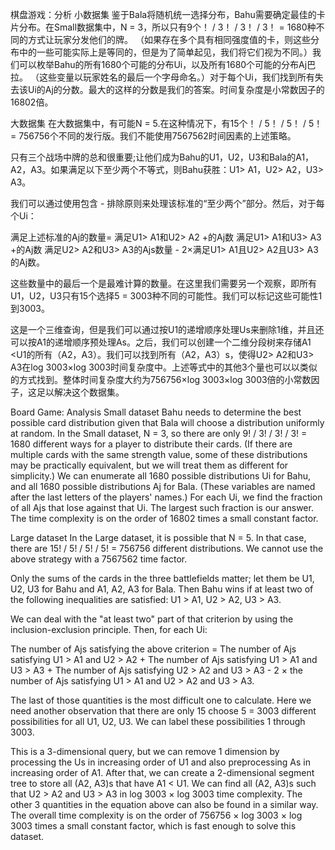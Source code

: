 棋盘游戏：分析
小数据集
鉴于Bala将随机统一选择分布，Bahu需要确定最佳的卡片分布。在Small数据集中，N = 3，所以只有9个！ / 3！ / 3！ / 3！ = 1680种不同的方式让玩家分发他们的牌。 （如果存在多个具有相同强度值的卡，则这些分布中的一些可能实际上是等同的，但是为了简单起见，我们将它们视为不同。）我们可以枚举Bahu的所有1680个可能的分布Ui，以及所有1680个可能的分布Aj巴拉。 （这些变量以玩家姓名的最后一个字母命名。）对于每个Ui，我们找到所有失去该Ui的Aj的分数。最大的这样的分数是我们的答案。时间复杂度是小常数因子的16802倍。

大数据集
在大数据集中，有可能N = 5.在这种情况下，有15个！ / 5！ / 5！ / 5！ = 756756个不同的发行版。我们不能使用7567562时间因素的上述策略。

只有三个战场中牌的总和很重要;让他们成为Bahu的U1，U2，U3和Bala的A1，A2，A3。如果满足以下至少两个不等式，则Bahu获胜：U1> A1，U2> A2，U3> A3。

我们可以通过使用包含 - 排除原则来处理该标准的“至少两个”部分。然后，对于每个Ui：

满足上述标准的Aj的数量=
满足U1> A1和U2> A2 +的Aj数
满足U1> A1和U3> A3 +的Aj数
满足U2> A2和U3> A3的Ajs数量 - 
2×满足U1> A1且U2> A2且U3> A3的Aj数。

这些数量中的最后一个是最难计算的数量。在这里我们需要另一个观察，即所有U1，U2，U3只有15个选择5 = 3003种不同的可能性。我们可以标记这些可能性1到3003。

这是一个三维查询，但是我们可以通过按U1的递增顺序处理Us来删除1维，并且还可以按A1的递增顺序预处理As。之后，我们可以创建一个二维分段树来存储A1 <U1的所有（A2，A3）。我们可以找到所有（A2，A3）s，使得U2> A2和U3> A3在log 3003×log 3003时间复杂度中。上述等式中的其他3个量也可以以类似的方式找到。整体时间复杂度大约为756756×log 3003×log 3003倍的小常数因子，这足以解决这个数据集。


Board Game: Analysis
Small dataset
Bahu needs to determine the best possible card distribution given that Bala will choose a distribution uniformly at random. In the Small dataset, N = 3, so there are only 9! / 3! / 3! / 3! = 1680 different ways for a player to distribute their cards. (If there are multiple cards with the same strength value, some of these distributions may be practically equivalent, but we will treat them as different for simplicity.) We can enumerate all 1680 possible distributions Ui for Bahu, and all 1680 possible distributions Aj for Bala. (These variables are named after the last letters of the players' names.) For each Ui, we find the fraction of all Ajs that lose against that Ui. The largest such fraction is our answer. The time complexity is on the order of 16802 times a small constant factor.

Large dataset
In the Large dataset, it is possible that N = 5. In that case, there are 15! / 5! / 5! / 5! = 756756 different distributions. We cannot use the above strategy with a 7567562 time factor.

Only the sums of the cards in the three battlefields matter; let them be U1, U2, U3 for Bahu and A1, A2, A3 for Bala. Then Bahu wins if at least two of the following inequalities are satisfied: U1 > A1, U2 > A2, U3 > A3.

We can deal with the "at least two" part of that criterion by using the inclusion-exclusion principle. Then, for each Ui:

The number of Ajs satisfying the above criterion =
The number of Ajs satisfying U1 > A1 and U2 > A2 +
The number of Ajs satisfying U1 > A1 and U3 > A3 +
The number of Ajs satisfying U2 > A2 and U3 > A3 -
2 × the number of Ajs satisfying U1 > A1 and U2 > A2 and U3 > A3.

The last of those quantities is the most difficult one to calculate. Here we need another observation that there are only 15 choose 5 = 3003 different possibilities for all U1, U2, U3. We can label these possibilities 1 through 3003.

This is a 3-dimensional query, but we can remove 1 dimension by processing the Us in increasing order of U1 and also preprocessing As in increasing order of A1. After that, we can create a 2-dimensional segment tree to store all (A2, A3)s that have A1 < U1. We can find all (A2, A3)s such that U2 > A2 and U3 > A3 in log 3003 × log 3003 time complexity. The other 3 quantities in the equation above can also be found in a similar way. The overall time complexity is on the order of 756756 × log 3003 × log 3003 times a small constant factor, which is fast enough to solve this dataset.